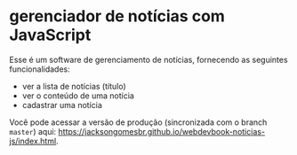 # gerenciador de notícias com JavaScript

Esse é um software de gerenciamento de notícias, fornecendo as seguintes funcionalidades:

* ver a lista de notícias (título)
* ver o conteúdo de uma notícia
* cadastrar uma notícia

Você pode acessar a versão de produção (sincronizada com o branch `master`) aqui: https://jacksongomesbr.github.io/webdevbook-noticias-js/index.html.
